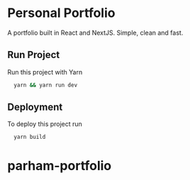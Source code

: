 

# Personal Portfolio

A portfolio built in React and NextJS. Simple, clean and fast.

  
## Run Project 

Run this project with Yarn

```bash 
  yarn && yarn run dev
```
    
## Deployment

To deploy this project run

```bash
  yarn build
```
  
# parham-portfolio
